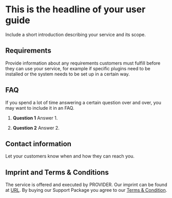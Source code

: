 # This is the headline of your user guide
 
Include a short introduction describing your service and its scope.
 
## Requirements
 
Provide information about any requirements customers must fulfill before they can use your service, for example if specific plugins need to be installed or the system needs to be set up in a certain way.
 
## FAQ

If you spend a lot of time answering a certain question over and over, you may want to include it in an FAQ.

1. <b>Question 1</b>
Answer 1.

2. <b>Question 2</b>
Answer 2.
 
## Contact information
 
Let your customers know when and how they can reach you.
 
## Imprint and Terms & Conditions
 
The service is offered and executed by PROVIDER. Our imprint can be found at <a href="URL">URL</a>. By buying our Support Package you agree to our <a href="URL">Terms & Condition</a>.
